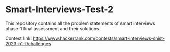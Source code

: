 # Smart-Interviews-Test-2

This repository contains all the problem statements of smart interviews phase-1 final assessment and their solutions. 

Contest link: https://www.hackerrank.com/contests/smart-interviews-snist-2023-p1-f/challenges
